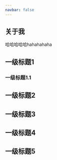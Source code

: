 ```yaml
---
navbar: false
---
```

## 关于我
  哈哈哈哈哈hahahahaha
## 一级标题1
### 一级标题1.1
## 一级标题2
## 一级标题3
## 一级标题4
## 一级标题5
